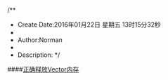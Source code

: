 /**
* Create Date:2016年01月22日 星期五 13时15分32秒
* 
* Author:Norman
* 
* Description: 
*/

####[正确释放Vector内存](./ReleaseVector/)
